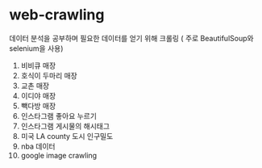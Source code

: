 # web-crawling

데이터 분석을 공부하며 필요한 데이터를 얻기 위해 크롤링 ( 주로 BeautifulSoup와 selenium을 사용)

1. 비비큐 매장 
2. 호식이 두마리 매장
3. 교촌 매장
4. 이디야 매장
5. 빽다방 매장
6. 인스타그램 좋아요 누르기 
7. 인스타그램 게시물의 해시태그 
8. 미국 LA county 도시 인구밀도 
9. nba 데이터 
10. google image crawling

